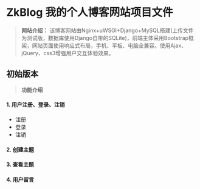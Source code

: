 # ZkBlog 我的个人博客网站项目文件
>**网站介绍：** 该博客网站由Nginx+uWSGI+Django+MySQL搭建(上传文件为测试版，数据库使用Django自带的SQLite)，前端主体采用Bootstrap框架，网站页面使用响应式布局，手机、平板、电脑全兼容。使用Ajax、jQuery、css3增强用户交互体验效果。
## 初始版本
>**功能介绍**
#### 1. 用户注册、登录、注销
* 注册
* 登录
* 注销
#### 2. 创建主题
#### 3. 查看主题
#### 4. 用户留言

